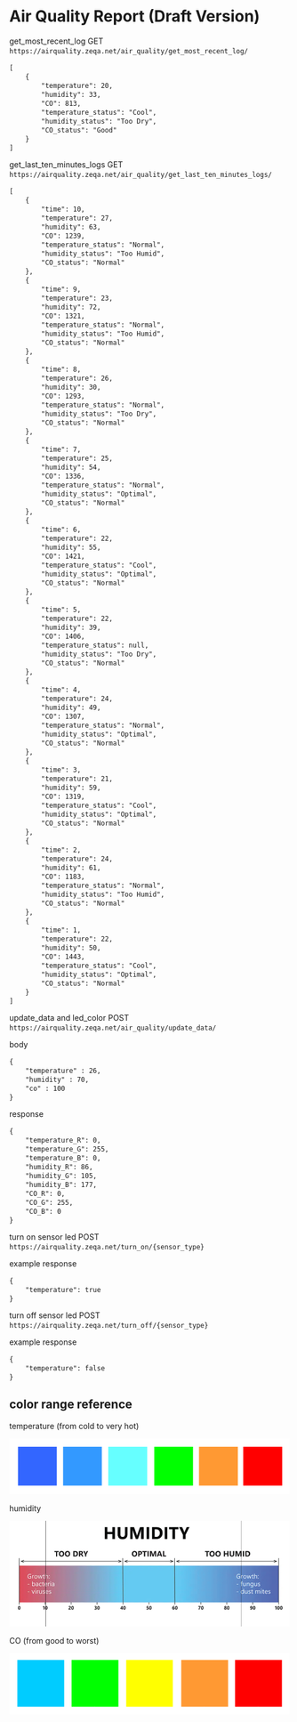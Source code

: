 # Air Quality Report (Draft Version)

get_most_recent_log GET `https://airquality.zeqa.net/air_quality/get_most_recent_log/`
```
[
    {
        "temperature": 20,
        "humidity": 33,
        "CO": 813,
        "temperature_status": "Cool",
        "humidity_status": "Too Dry",
        "CO_status": "Good"
    }
]
```

get_last_ten_minutes_logs GET `https://airquality.zeqa.net/air_quality/get_last_ten_minutes_logs/`
```
[
    {
        "time": 10,
        "temperature": 27,
        "humidity": 63,
        "CO": 1239,
        "temperature_status": "Normal",
        "humidity_status": "Too Humid",
        "CO_status": "Normal"
    },
    {
        "time": 9,
        "temperature": 23,
        "humidity": 72,
        "CO": 1321,
        "temperature_status": "Normal",
        "humidity_status": "Too Humid",
        "CO_status": "Normal"
    },
    {
        "time": 8,
        "temperature": 26,
        "humidity": 30,
        "CO": 1293,
        "temperature_status": "Normal",
        "humidity_status": "Too Dry",
        "CO_status": "Normal"
    },
    {
        "time": 7,
        "temperature": 25,
        "humidity": 54,
        "CO": 1336,
        "temperature_status": "Normal",
        "humidity_status": "Optimal",
        "CO_status": "Normal"
    },
    {
        "time": 6,
        "temperature": 22,
        "humidity": 55,
        "CO": 1421,
        "temperature_status": "Cool",
        "humidity_status": "Optimal",
        "CO_status": "Normal"
    },
    {
        "time": 5,
        "temperature": 22,
        "humidity": 39,
        "CO": 1406,
        "temperature_status": null,
        "humidity_status": "Too Dry",
        "CO_status": "Normal"
    },
    {
        "time": 4,
        "temperature": 24,
        "humidity": 49,
        "CO": 1307,
        "temperature_status": "Normal",
        "humidity_status": "Optimal",
        "CO_status": "Normal"
    },
    {
        "time": 3,
        "temperature": 21,
        "humidity": 59,
        "CO": 1319,
        "temperature_status": "Cool",
        "humidity_status": "Optimal",
        "CO_status": "Normal"
    },
    {
        "time": 2,
        "temperature": 24,
        "humidity": 61,
        "CO": 1183,
        "temperature_status": "Normal",
        "humidity_status": "Too Humid",
        "CO_status": "Normal"
    },
    {
        "time": 1,
        "temperature": 22,
        "humidity": 50,
        "CO": 1443,
        "temperature_status": "Cool",
        "humidity_status": "Optimal",
        "CO_status": "Normal"
    }
]

```

update_data and led_color POST `https://airquality.zeqa.net/air_quality/update_data/`

body
```
{
    "temperature" : 26,
    "humidity" : 70,
    "co" : 100
}
```

response
```
{
    "temperature_R": 0,
    "temperature_G": 255,
    "temperature_B": 0,
    "humidity_R": 86,
    "humidity_G": 105,
    "humidity_B": 177,
    "CO_R": 0,
    "CO_G": 255,
    "CO_B": 0
}
```

turn on sensor led POST `https://airquality.zeqa.net/turn_on/{sensor_type}`

example response

```
{
    "temperature": true
}
```

turn off sensor led POST `https://airquality.zeqa.net/turn_off/{sensor_type}`

example response

```
{
    "temperature": false
}
```

## color range reference

temperature (from cold to very hot)

![](img/2.png)

humidity

![](img/1.png)

CO (from good to worst)

![](img/3.png)

